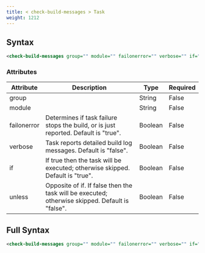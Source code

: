 ```yaml
---
title: < check-build-messages > Task
weight: 1212
---
```

## Syntax
```xml
<check-build-messages group="" module="" failonerror="" verbose="" if="" unless="" />
```
### Attributes
| Attribute | Description | Type | Required |
| --------- | ----------- | ---- | -------- |
| group |  | String | False |
| module |  | String | False |
| failonerror | Determines if task failure stops the build, or is just reported. Default is &quot;true&quot;. | Boolean | False |
| verbose | Task reports detailed build log messages.  Default is &quot;false&quot;. | Boolean | False |
| if | If true then the task will be executed; otherwise skipped. Default is &quot;true&quot;. | Boolean | False |
| unless | Opposite of if.  If false then the task will be executed; otherwise skipped. Default is &quot;false&quot;. | Boolean | False |

## Full Syntax
```xml
<check-build-messages group="" module="" failonerror="" verbose="" if="" unless="" />
```
